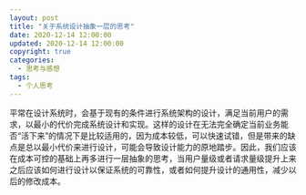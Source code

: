 ```yaml
---
layout: post
title: "关于系统设计抽象一层的思考"
date: 2020-12-14 12:00:00
updated: 2020-12-14 12:00:00
copyright: true
categories:
  - 思考与感想
tags:
  - 个人思考
---
```

平常在设计系统时，会基于现有的条件进行系统架构的设计，满足当前用户的需求，以最小的代价完成系统设计和实现。这样的设计在无法完全确定当前业务能否“活下来”的情况下是比较适用的，因为成本较低，可以快速试错，但是带来的缺点是总以最小代价来进行设计，可能会导致设计能力的原地踏步。因此，我们应该在成本可控的基础上再多进行一层抽象的思考，当用户量级或者请求量级提升上来之后应该如何进行设计以保证系统的可靠性，或者如何提升设计的通用性，减少以后的修改成本。
